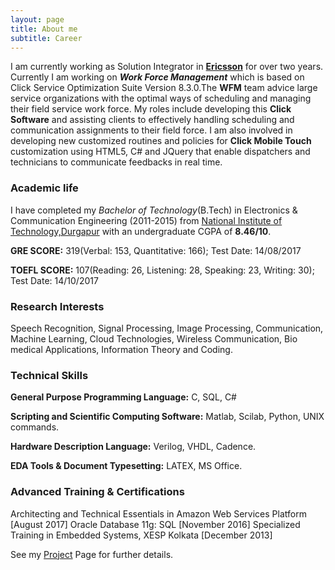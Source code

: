 ```yaml
---
layout: page
title: About me
subtitle: Career
---
```


I am currently working as Solution Integrator in [**Ericsson**](https://www.ericsson.com/en) for over two years. Currently I am working on **_Work Force Management_** which is based on Click Service Optimization Suite Version 8.3.0.The **WFM** team advice large service organizations with the optimal ways of scheduling and managing their field service work force. My roles include developing this **Click Software** and assisting clients to effectively handling scheduling and communication assignments to their field force. I am also involved in developing new customized routines and policies for **Click Mobile Touch** customization using HTML5, C# and JQuery that enable dispatchers and technicians to communicate feedbacks in real time.  



### Academic life

I have completed my _Bachelor of Technology_(B.Tech) in Electronics & Communication Engineering (2011-2015) from [National Institute of Technology,Durgapur](http://www.nitdgp.ac.in/) with an undergraduate CGPA of **8.46/10**.

**GRE SCORE:** 319(Verbal: 153, Quantitative: 166); Test Date: 14/08/2017

**TOEFL SCORE:** 107(Reading: 26, Listening: 28, Speaking: 23, Writing: 30); Test Date: 14/10/2017



### Research Interests

Speech Recognition, Signal Processing, Image Processing, Communication, Machine Learning, Cloud Technologies,  Wireless Communication, Bio medical Applications, Information Theory and Coding.



### Technical Skills

**General Purpose Programming Language:** C, SQL, C#

**Scripting and Scientific Computing Software:** Matlab, Scilab, Python, UNIX commands.

**Hardware Description Language:** Verilog, VHDL, Cadence.

**EDA Tools &amp; Document Typesetting:** LATEX, MS Office.



### Advanced Training & Certifications

Architecting and Technical Essentials in Amazon Web Services Platform [August 2017]
Oracle Database 11g: SQL [November 2016]
Specialized Training in Embedded Systems, XESP Kolkata [December 2013]

See my [Project](https://submukherjee.github.io/project/) Page for further details.
